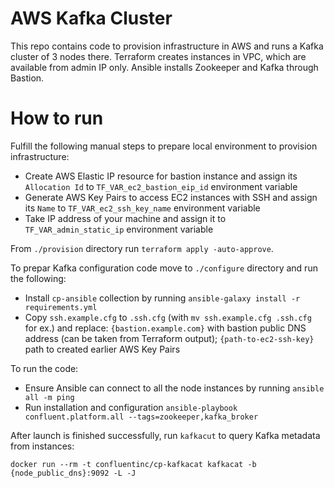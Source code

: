 # AWS Kafka Cluster

This repo contains code to provision infrastructure in AWS and runs a Kafka cluster of 3 nodes there. Terraform creates instances in VPC, which are available from admin IP only. Ansible installs Zookeeper and Kafka through Bastion.


# How to run

Fulfill the following manual steps to prepare local environment to provision infrastructure:

* Create AWS Elastic IP resource for bastion instance and assign its `Allocation Id` to `TF_VAR_ec2_bastion_eip_id` environment variable
* Generate AWS Key Pairs to access EC2 instances with SSH and assign its `Name` to `TF_VAR_ec2_ssh_key_name` environment variable
* Take IP address of your machine and assign it to `TF_VAR_admin_static_ip` environment variable

From `./provision` directory run `terraform apply -auto-approve`.

To prepar Kafka configuration code move to `./configure` directory and run the following:

* Install `cp-ansible` collection by running `ansible-galaxy install -r requirements.yml`
* Copy `ssh.example.cfg` to `.ssh.cfg` (with `mv ssh.example.cfg .ssh.cfg` for ex.) and replace: `{bastion.example.com}` with bastion public DNS address (can be taken from Terraform output); `{path-to-ec2-ssh-key}` path to created earlier AWS Key Pairs

To run the code:

* Ensure Ansible can connect to all the node instances by running `ansible all -m ping`
* Run installation and configuration `ansible-playbook confluent.platform.all --tags=zookeeper,kafka_broker`

After launch is finished successfully, run `kafkacut` to query Kafka metadata from instances:

```
docker run --rm -t confluentinc/cp-kafkacat kafkacat -b {node_public_dns}:9092 -L -J
```
